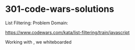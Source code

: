 # 301-code-wars-solutions
List Filtering:
Problem Domain: 

https://www.codewars.com/kata/list-filtering/train/javascript

Working with , we whiteboarded 